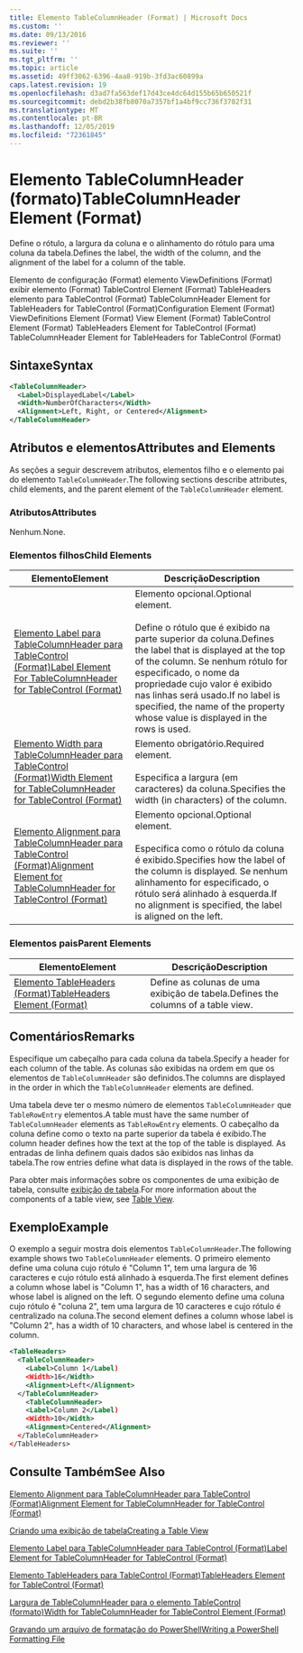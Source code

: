 ```yaml
---
title: Elemento TableColumnHeader (Format) | Microsoft Docs
ms.custom: ''
ms.date: 09/13/2016
ms.reviewer: ''
ms.suite: ''
ms.tgt_pltfrm: ''
ms.topic: article
ms.assetid: 49ff3062-6396-4aa8-919b-3fd3ac60899a
caps.latest.revision: 19
ms.openlocfilehash: d3ad7fa563def17d43ce4dc64d155b65b650521f
ms.sourcegitcommit: debd2b38fb8070a7357bf1a4bf9cc736f3702f31
ms.translationtype: MT
ms.contentlocale: pt-BR
ms.lasthandoff: 12/05/2019
ms.locfileid: "72361845"
---
```

# <a name="tablecolumnheader-element-format"></a><span data-ttu-id="24300-102">Elemento TableColumnHeader (formato)</span><span class="sxs-lookup"><span data-stu-id="24300-102">TableColumnHeader Element (Format)</span></span>

<span data-ttu-id="24300-103">Define o rótulo, a largura da coluna e o alinhamento do rótulo para uma coluna da tabela.</span><span class="sxs-lookup"><span data-stu-id="24300-103">Defines the label, the width of the column, and the alignment of the label for a column of the table.</span></span>

<span data-ttu-id="24300-104">Elemento de configuração (Format) elemento ViewDefinitions (Format) exibir elemento (Format) TableControl Element (Format) TableHeaders elemento para TableControl (Format) TableColumnHeader Element for TableHeaders for TableControl (Format)</span><span class="sxs-lookup"><span data-stu-id="24300-104">Configuration Element (Format) ViewDefinitions Element (Format) View Element (Format) TableControl Element (Format) TableHeaders Element for TableControl (Format) TableColumnHeader Element for TableHeaders for TableControl (Format)</span></span>

## <a name="syntax"></a><span data-ttu-id="24300-105">Sintaxe</span><span class="sxs-lookup"><span data-stu-id="24300-105">Syntax</span></span>

```xml
<TableColumnHeader>
  <Label>DisplayedLabel</Label>
  <Width>NumberOfCharacters</Width>
  <Alignment>Left, Right, or Centered</Alignment>
</TableColumnHeader>
```

## <a name="attributes-and-elements"></a><span data-ttu-id="24300-106">Atributos e elementos</span><span class="sxs-lookup"><span data-stu-id="24300-106">Attributes and Elements</span></span>

<span data-ttu-id="24300-107">As seções a seguir descrevem atributos, elementos filho e o elemento pai do elemento `TableColumnHeader`.</span><span class="sxs-lookup"><span data-stu-id="24300-107">The following sections describe attributes, child elements, and the parent element of the `TableColumnHeader` element.</span></span>

### <a name="attributes"></a><span data-ttu-id="24300-108">Atributos</span><span class="sxs-lookup"><span data-stu-id="24300-108">Attributes</span></span>

<span data-ttu-id="24300-109">Nenhum.</span><span class="sxs-lookup"><span data-stu-id="24300-109">None.</span></span>

### <a name="child-elements"></a><span data-ttu-id="24300-110">Elementos filhos</span><span class="sxs-lookup"><span data-stu-id="24300-110">Child Elements</span></span>

|<span data-ttu-id="24300-111">Elemento</span><span class="sxs-lookup"><span data-stu-id="24300-111">Element</span></span>|<span data-ttu-id="24300-112">Descrição</span><span class="sxs-lookup"><span data-stu-id="24300-112">Description</span></span>|
|-------------|-----------------|
|[<span data-ttu-id="24300-113">Elemento Label para TableColumnHeader para TableControl (Format)</span><span class="sxs-lookup"><span data-stu-id="24300-113">Label Element For TableColumnHeader for TableControl (Format)</span></span>](./label-element-for-tablecolumnheader-for-tablecontrol-format.md)|<span data-ttu-id="24300-114">Elemento opcional.</span><span class="sxs-lookup"><span data-stu-id="24300-114">Optional element.</span></span><br /><br /> <span data-ttu-id="24300-115">Define o rótulo que é exibido na parte superior da coluna.</span><span class="sxs-lookup"><span data-stu-id="24300-115">Defines the label that is displayed at the top of the column.</span></span> <span data-ttu-id="24300-116">Se nenhum rótulo for especificado, o nome da propriedade cujo valor é exibido nas linhas será usado.</span><span class="sxs-lookup"><span data-stu-id="24300-116">If no label is specified, the name of the property whose value is displayed in the rows is used.</span></span>|
|[<span data-ttu-id="24300-117">Elemento Width para TableColumnHeader para TableControl (Format)</span><span class="sxs-lookup"><span data-stu-id="24300-117">Width Element for TableColumnHeader for TableControl (Format)</span></span>](./width-element-for-tablecolumnheader-for-tablecontrol-format.md)|<span data-ttu-id="24300-118">Elemento obrigatório.</span><span class="sxs-lookup"><span data-stu-id="24300-118">Required element.</span></span><br /><br /> <span data-ttu-id="24300-119">Especifica a largura (em caracteres) da coluna.</span><span class="sxs-lookup"><span data-stu-id="24300-119">Specifies the width (in characters) of the column.</span></span>|
|[<span data-ttu-id="24300-120">Elemento Alignment para TableColumnHeader para TableControl (Format)</span><span class="sxs-lookup"><span data-stu-id="24300-120">Alignment Element for TableColumnHeader for TableControl (Format)</span></span>](./alignment-element-for-tablecolumnheader-for-tablecontrol-format.md)|<span data-ttu-id="24300-121">Elemento opcional.</span><span class="sxs-lookup"><span data-stu-id="24300-121">Optional element.</span></span><br /><br /> <span data-ttu-id="24300-122">Especifica como o rótulo da coluna é exibido.</span><span class="sxs-lookup"><span data-stu-id="24300-122">Specifies how the label of the column is displayed.</span></span> <span data-ttu-id="24300-123">Se nenhum alinhamento for especificado, o rótulo será alinhado à esquerda.</span><span class="sxs-lookup"><span data-stu-id="24300-123">If no alignment is specified, the label is aligned on the left.</span></span>|

### <a name="parent-elements"></a><span data-ttu-id="24300-124">Elementos pais</span><span class="sxs-lookup"><span data-stu-id="24300-124">Parent Elements</span></span>

|<span data-ttu-id="24300-125">Elemento</span><span class="sxs-lookup"><span data-stu-id="24300-125">Element</span></span>|<span data-ttu-id="24300-126">Descrição</span><span class="sxs-lookup"><span data-stu-id="24300-126">Description</span></span>|
|-------------|-----------------|
|[<span data-ttu-id="24300-127">Elemento TableHeaders (Format)</span><span class="sxs-lookup"><span data-stu-id="24300-127">TableHeaders Element (Format)</span></span>](./tableheaders-element-format.md)|<span data-ttu-id="24300-128">Define as colunas de uma exibição de tabela.</span><span class="sxs-lookup"><span data-stu-id="24300-128">Defines the columns of a table view.</span></span>|

## <a name="remarks"></a><span data-ttu-id="24300-129">Comentários</span><span class="sxs-lookup"><span data-stu-id="24300-129">Remarks</span></span>

<span data-ttu-id="24300-130">Especifique um cabeçalho para cada coluna da tabela.</span><span class="sxs-lookup"><span data-stu-id="24300-130">Specify a header for each column of the table.</span></span> <span data-ttu-id="24300-131">As colunas são exibidas na ordem em que os elementos de `TableColumnHeader` são definidos.</span><span class="sxs-lookup"><span data-stu-id="24300-131">The columns are displayed in the order in which the `TableColumnHeader` elements are defined.</span></span>

<span data-ttu-id="24300-132">Uma tabela deve ter o mesmo número de elementos `TableColumnHeader` que `TableRowEntry` elementos.</span><span class="sxs-lookup"><span data-stu-id="24300-132">A table must have the same number of `TableColumnHeader` elements as `TableRowEntry` elements.</span></span> <span data-ttu-id="24300-133">O cabeçalho da coluna define como o texto na parte superior da tabela é exibido.</span><span class="sxs-lookup"><span data-stu-id="24300-133">The column header defines how the text at the top of the table is displayed.</span></span> <span data-ttu-id="24300-134">As entradas de linha definem quais dados são exibidos nas linhas da tabela.</span><span class="sxs-lookup"><span data-stu-id="24300-134">The row entries define what data is displayed in the rows of the table.</span></span>

<span data-ttu-id="24300-135">Para obter mais informações sobre os componentes de uma exibição de tabela, consulte [exibição de tabela](./creating-a-table-view.md).</span><span class="sxs-lookup"><span data-stu-id="24300-135">For more information about the components of a table view, see [Table View](./creating-a-table-view.md).</span></span>

## <a name="example"></a><span data-ttu-id="24300-136">Exemplo</span><span class="sxs-lookup"><span data-stu-id="24300-136">Example</span></span>

<span data-ttu-id="24300-137">O exemplo a seguir mostra dois elementos `TableColumnHeader`.</span><span class="sxs-lookup"><span data-stu-id="24300-137">The following example shows two `TableColumnHeader` elements.</span></span> <span data-ttu-id="24300-138">O primeiro elemento define uma coluna cujo rótulo é "Column 1", tem uma largura de 16 caracteres e cujo rótulo está alinhado à esquerda.</span><span class="sxs-lookup"><span data-stu-id="24300-138">The first element defines a column whose label is "Column 1", has a width of 16 characters, and whose label is aligned on the left.</span></span> <span data-ttu-id="24300-139">O segundo elemento define uma coluna cujo rótulo é "coluna 2", tem uma largura de 10 caracteres e cujo rótulo é centralizado na coluna.</span><span class="sxs-lookup"><span data-stu-id="24300-139">The second element defines a column whose label is "Column 2", has a width of 10 characters, and whose label is centered in the column.</span></span>

```xml
<TableHeaders>
  <TableColumnHeader>
    <Label>Column 1</Label)
    <Width>16</Width>
    <Alignment>Left</Alignment>
  </TableColumnHeader>
    <TableColumnHeader>
    <Label>Column 2</Label)
    <Width>10</Width>
    <Alignment>Centered</Alignment>
  </TableColumnHeader>
</TableHeaders>
```

## <a name="see-also"></a><span data-ttu-id="24300-140">Consulte Também</span><span class="sxs-lookup"><span data-stu-id="24300-140">See Also</span></span>

[<span data-ttu-id="24300-141">Elemento Alignment para TableColumnHeader para TableControl (Format)</span><span class="sxs-lookup"><span data-stu-id="24300-141">Alignment Element for TableColumnHeader for TableControl (Format)</span></span>](./alignment-element-for-tablecolumnheader-for-tablecontrol-format.md)

[<span data-ttu-id="24300-142">Criando uma exibição de tabela</span><span class="sxs-lookup"><span data-stu-id="24300-142">Creating a Table View</span></span>](./creating-a-table-view.md)

[<span data-ttu-id="24300-143">Elemento Label para TableColumnHeader para TableControl (Format)</span><span class="sxs-lookup"><span data-stu-id="24300-143">Label Element for TableColumnHeader for TableControl (Format)</span></span>](./label-element-for-tablecolumnheader-for-tablecontrol-format.md)

[<span data-ttu-id="24300-144">Elemento TableHeaders para TableControl (Format)</span><span class="sxs-lookup"><span data-stu-id="24300-144">TableHeaders Element for TableControl (Format)</span></span>](./tableheaders-element-format.md)

[<span data-ttu-id="24300-145">Largura de TableColumnHeader para o elemento TableControl (formato)</span><span class="sxs-lookup"><span data-stu-id="24300-145">Width for TableColumnHeader for TableControl Element (Format)</span></span>](./width-element-for-tablecolumnheader-for-tablecontrol-format.md)

[<span data-ttu-id="24300-146">Gravando um arquivo de formatação do PowerShell</span><span class="sxs-lookup"><span data-stu-id="24300-146">Writing a PowerShell Formatting File</span></span>](./writing-a-powershell-formatting-file.md)
